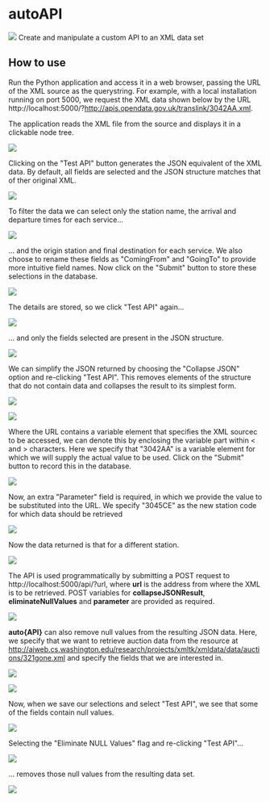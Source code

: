 # autoAPI
<kbd><img src="http://adrianmoore.net/autoAPI/images/01TitleBar.png"></kbd>
Create and manipulate a custom API to an XML data set

## How to use

Run the Python application and access it in a web browser, passing the URL of the XML source as the querystring.  For example, with a local installation running on port 5000, we request the XML data shown below by the URL http://localhost:5000/?http://apis.opendata.gov.uk/translink/3042AA.xml.

The application reads the XML file from the source and displays it in a clickable node tree.

<kbd><img src="http://adrianmoore.net/autoAPI/images/02ShowClickableTree.png"></kbd>

Clicking on the "Test API" button generates the JSON equivalent of the XML data.  By default, all fields are selected and the JSON structure matches that of ther original XML. 

<kbd><img src="http://adrianmoore.net/autoAPI/images/03FullJSONResult.png"></kbd>

To filter the data we can select only the station name, the arrival and departure times for each service...

<kbd><img src="http://adrianmoore.net/autoAPI/images/04ChooseFields1.png"></kbd>

... and the origin station and final destination for each service.  We also choose to rename these fields as "ComingFrom" and "GoingTo" to provide more intuitive field names.  Now click on the "Submit" button to store these selections in the database.

<kbd><img src="http://adrianmoore.net/autoAPI/images/05ChooseFields2.png"></kbd>

The details are stored, so we click "Test API" again...

<kbd><img src="http://adrianmoore.net/autoAPI/images/06TestAPI.png"></kbd>

... and only the fields selected are present in the JSON structure.

<kbd><img src="http://adrianmoore.net/autoAPI/images/07SelectedJSONResult.png"></kbd>

We can simplify the JSON returned by choosing the "Collapse JSON" option and re-clicking "Test API".  This removes elements of the structure that do not contain data and collapses the result to its simplest form.

<kbd><img src="http://adrianmoore.net/autoAPI/images/08SelectCollapseOption.png"></kbd>


<kbd><img src="http://adrianmoore.net/autoAPI/images/09CollapsedResult.png"></kbd>

Where the URL contains a variable element that specifies the XML sourcec to be accessed, we can denote this by enclosing the variable part within &lt; and &gt; characters.  Here we specify that "3042AA" is a variable element for which we will supply the actual value to be used.  Click on the "Submit" button to record this in the database.

<kbd><img src="http://adrianmoore.net/autoAPI/images/10Parameterise.png"></kbd>

Now, an extra "Parameter" field is required, in which we provide the value to be substituted into the URL.  We specify "3045CE" as the new station code for which data should be retrieved

<kbd><img src="http://adrianmoore.net/autoAPI/images/11SetParameter.png"></kbd>

Now the data returned is that for a different station.

<kbd><img src="http://adrianmoore.net/autoAPI/images/12DifferentResult.png"></kbd>

The API is used programmatically by submitting a POST request to http://localhost:5000/api/?url, where **url** is the address from where the XML is to be retrieved.  POST variables for **collapseJSONResult**, **eliminateNullValues** and **parameter**  are provided as required.

<kbd><img src="http://adrianmoore.net/autoAPI/images/13Postman.png"></kbd>

**auto{API}** can also remove null values from the resulting JSON data. Here, we specify that we want to retrieve auction data from the resource at http://aiweb.cs.washington.edu/research/projects/xmltk/xmldata/data/auctions/321gone.xml and specify the fields that we are interested in.

<kbd><img src="http://adrianmoore.net/autoAPI/images/14Auction1.png"></kbd>

<kbd><img src="http://adrianmoore.net/autoAPI/images/15Auction2.png"></kbd>

Now, when we save our selections and select "Test API", we see that some of the fields contain null values.

<kbd><img src="http://adrianmoore.net/autoAPI/images/16Auction3.png"></kbd>

Selecting the "Eliminate NULL Values" flag and re-clicking "Test API"...

<kbd><img src="http://adrianmoore.net/autoAPI/images/17Auction4.png"></kbd>

... removes those null values from the resulting data set.

<kbd><img src="http://adrianmoore.net/autoAPI/images/18Auction5.png"></kbd>
